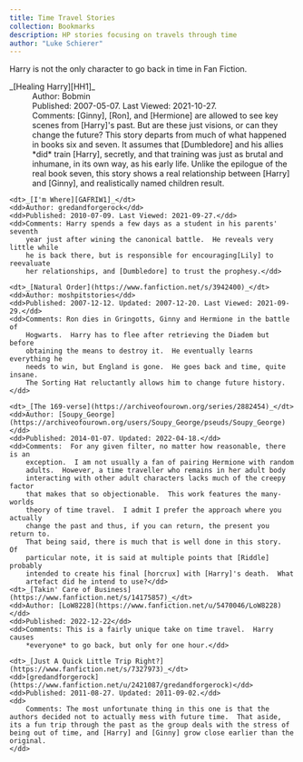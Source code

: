 ```yaml
---
title: Time Travel Stories
collection: Bookmarks
description: HP stories focusing on travels through time
author: "Luke Schierer"
---
```


Harry is not the only character to go back in time in Fan Fiction.

<dl>
    <dt>_[Healing Harry][HH1]_</dt>
    <dd>Author: Bobmin</dd>
    <dd>Published: 2007-05-07. Last Viewed: 2021-10-27.</dd>
    <dd>Comments: [Ginny], [Ron], and [Hermione] are allowed to see key
        scenes from [Harry]'s past. But are these just visions, or can they
        change the future?  This story departs from much of what happened in
        books six and seven. It assumes that [Dumbledore] and his allies
        *did* train [Harry], secretly, and that training was just as brutal
        and inhumane, in its own way, as his early life. Unlike the epilogue
        of the real book seven, this story shows a real relationship between
        [Harry] and [Ginny], and realistically named children result.</dd>

    <dt>_[I'm Where][GAFRIW1]_</dt>
    <dd>Author: gredandforgerock</dd>
    <dd>Published: 2010-07-09. Last Viewed: 2021-09-27.</dd>
    <dd>Comments: Harry spends a few days as a student in his parents' seventh
        year just after wining the canonical battle.  He reveals very little while
        he is back there, but is responsible for encouraging[Lily] to reevaluate
        her relationships, and [Dumbledore] to trust the prophesy.</dd>

    <dt>_[Natural Order](https://www.fanfiction.net/s/3942400)_</dt>
    <dd>Author: moshpitstories</dd>
    <dd>Published: 2007-12-12. Updated: 2007-12-20. Last Viewed: 2021-09-29.</dd>
    <dd>Comments: Ron dies in Gringotts, Ginny and Hermione in the battle of
        Hogwarts.  Harry has to flee after retrieving the Diadem but before
        obtaining the means to destroy it.  He eventually learns everything he
        needs to win, but England is gone.  He goes back and time, quite insane.
        The Sorting Hat reluctantly allows him to change future history.</dd>

    <dt>_[The 169-verse](https://archiveofourown.org/series/2882454)_</dt>
    <dd>Author: [Soupy_George](https://archiveofourown.org/users/Soupy_George/pseuds/Soupy_George)</dd>
    <dd>Published: 2014-01-07. Updated: 2022-04-18.</dd>
    <dd>Comments:  For any given filter, no matter how reasonable, there is an
        exception.  I am not usually a fan of pairing Hermione with random
        adults.  However, a time traveller who remains in her adult body
        interacting with other adult characters lacks much of the creepy factor
        that makes that so objectionable.  This work features the many-worlds
        theory of time travel.  I admit I prefer the approach where you actually
        change the past and thus, if you can return, the present you return to.
        That being said, there is much that is well done in this story.  Of
        particular note, it is said at multiple points that [Riddle] probably
        intended to create his final [horcrux] with [Harry]'s death.  What
        artefact did he intend to use?</dd>
    <dt>_[Takin' Care of Business](https://www.fanfiction.net/s/14175857)_</dt>
    <dd>Author: [LoW8228](https://www.fanfiction.net/u/5470046/LoW8228)</dd>
    <dd>Published: 2022-12-22</dd>
    <dd>Comments: This is a fairly unique take on time travel.  Harry causes
        *everyone* to go back, but only for one hour.</dd>

    <dt>_[Just A Quick Little Trip Right?](https://www.fanfiction.net/s/7327973)_</dt>
    <dd>[gredandforgerock](https://www.fanfiction.net/u/2421087/gredandforgerock)</dd>
    <dd>Published: 2011-08-27. Updated: 2011-09-02.</dd>
    <dd>
        Comments: The most unfortunate thing in this one is that the authors decided not to actually mess with future time.  That aside, its a fun trip through the past as the group deals with the stress of being out of time, and [Harry] and [Ginny] grow close earlier than the original.
    </dd>

</dl>

[Dumbledore]: </harrypedia/people/dumbledore/albus_percival_wulfric_brian>

[horcrux]: </harrypedia/magic/dark/horcruxes>

[HH1]: <https://bobmin.fanficauthors.net/Healing_Harry>

[GAFRIW1]: <https://www.fanfiction.net/s/6126906>

[Lily]: </harrypedia/people/evans/lily_j/>

[Ginny]: </harrypedia/people/weasley/ginevra_molly>

[Ron]: </harrypedia/people/weasley/ronald_bilius>

[Hermione]: </harrypedia/people/granger/hermione_jean>

[Harry]: </harrypedia/people/potter/harry_james>

[Riddle]: </harrypedia/people/riddle/tom_marvolo>
